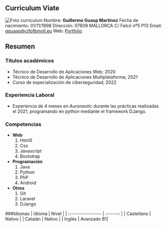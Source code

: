 ## Curriculum Viate
![Foto curriculum](https://cdn-icons-png.flaticon.com/256/8526/8526452.png)
Nombre: **Guillermo Guasp Martínez**
Fecha de nacimiento: 01/11/1998
Dirección: 
07609 MALLORCA
C/ Falcó nº5 P13
Email: gguasp@cifpfbmoll.eu
Web: [Portfolio](google.com)

## Resumen
### Títulos académicos
* Técnico de Desarrollo de Aplicaciones Web; 2020
* Técnico de Desarrollo de Aplicaciones Multiplataforma; 2021
* Curso de especialización de ciberseguridad; 2022

### Experiencia Laboral
* Experiencia de 4 meses en *Auronautic* durante las prácticas realizadas el 2021, programando en python mediante el framework DJango.

### Competencias

* **Web** 
  1. Html5
  2. Css
  3. Javascript
  4. Bootstrap
* **Programación** 
    1. Java
    2. Python
    3. PhP
    4. Android
* **Otros**
    1. Git
    2. Laravel
    2. DJango

###Idiomas
| Idioma              | Nivel |
| :---------------- | :------: |
| Castellano       |   Nativo   |
| Catalán    |  Nativo   |
| Inglés          |  Avanzado B1|

